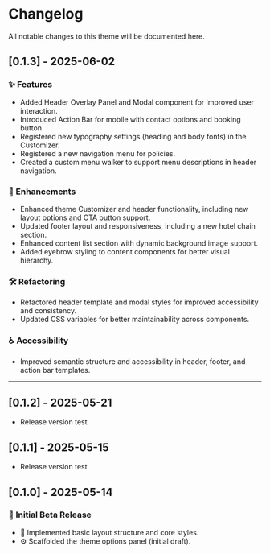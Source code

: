 # Changelog

All notable changes to this theme will be documented here.

## [0.1.3] - 2025-06-02

### ✨ Features

-   Added Header Overlay Panel and Modal component for improved user interaction.
-   Introduced Action Bar for mobile with contact options and booking button.
-   Registered new typography settings (heading and body fonts) in the Customizer.
-   Registered a new navigation menu for policies.
-   Created a custom menu walker to support menu descriptions in header navigation.

### 🎨 Enhancements

-   Enhanced theme Customizer and header functionality, including new layout options and CTA button support.
-   Updated footer layout and responsiveness, including a new hotel chain section.
-   Enhanced content list section with dynamic background image support.
-   Added eyebrow styling to content components for better visual hierarchy.

### 🛠 Refactoring

-   Refactored header template and modal styles for improved accessibility and consistency.
-   Updated CSS variables for better maintainability across components.

### ♿ Accessibility

-   Improved semantic structure and accessibility in header, footer, and action bar templates.

---

## [0.1.2] - 2025-05-21

-   Release version test

## [0.1.1] - 2025-05-15

-   Release version test

## [0.1.0] - 2025-05-14

### 🔧 Initial Beta Release

-   🎨 Implemented basic layout structure and core styles.
-   ⚙️ Scaffolded the theme options panel (initial draft).
